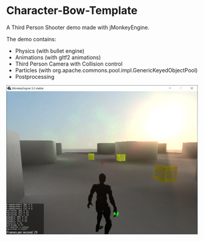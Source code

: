# Character-Bow-Template

A Third Person Shooter demo made with jMonkeyEngine.

The demo contains:

* Physics (with bullet engine)
* Animations (with gltf2 animations)
* Third Person Camera with Collision control
* Particles (with org.apache.commons.pool.impl.GenericKeyedObjectPool)
* Postprocessing

![](media/character-bow-demo-1.jpg)

